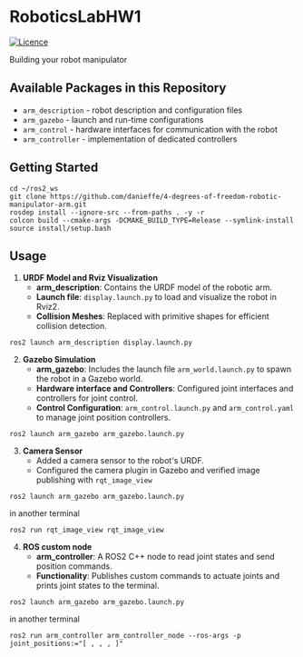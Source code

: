 # RoboticsLabHW1 #
[![Licence](https://img.shields.io/badge/License-Apache%202.0-blue.svg)](https://opensource.org/licenses/Apache-2.0)

Building your robot manipulator

## Available Packages in this Repository ##
- `arm_description` - robot description and configuration files
- `arm_gazebo` - launch and run-time configurations
- `arm_control` - hardware interfaces for communication with the robot
- `arm_controller` - implementation of dedicated controllers

## Getting Started

```shell
cd ~/ros2_ws
git clone https://github.com/danieffe/4-degrees-of-freedom-robotic-manipulator-arm.git
rosdep install --ignore-src --from-paths . -y -r
colcon build --cmake-args -DCMAKE_BUILD_TYPE=Release --symlink-install
source install/setup.bash
```
## Usage
1. **URDF Model and Rviz Visualization**
   - **arm_description**: Contains the URDF model of the robotic arm.
   - **Launch file**: `display.launch.py` to load and visualize the robot in Rviz2.
   - **Collision Meshes**: Replaced with primitive shapes for efficient collision detection.
```shell
ros2 launch arm_description display.launch.py
```

2. **Gazebo Simulation**
   - **arm_gazebo**: Includes the launch file `arm_world.launch.py` to spawn the robot in a Gazebo world.
   - **Hardware interface and Controllers**: Configured joint interfaces and controllers for joint control.
   - **Control Configuration**: `arm_control.launch.py` and `arm_control.yaml` to manage joint position controllers.
```shell
ros2 launch arm_gazebo arm_gazebo.launch.py
```

3. **Camera Sensor**
   - Added a camera sensor to the robot's URDF.
   - Configured the camera plugin in Gazebo and verified image publishing with `rqt_image_view`
```shell
ros2 launch arm_gazebo arm_gazebo.launch.py
```
in another terminal
```shell
ros2 run rqt_image_view rqt_image_view
```

4. **ROS custom node**
   - **arm_controller**: A ROS2 C++ node to read joint states and send position commands.
   - **Functionality**: Publishes custom commands to actuate joints and prints joint states to the terminal.
```shell
ros2 launch arm_gazebo arm_gazebo.launch.py
```
in another terminal
```shell
ros2 run arm_controller arm_controller_node --ros-args -p joint_positions:="[ , , , ]"
```
